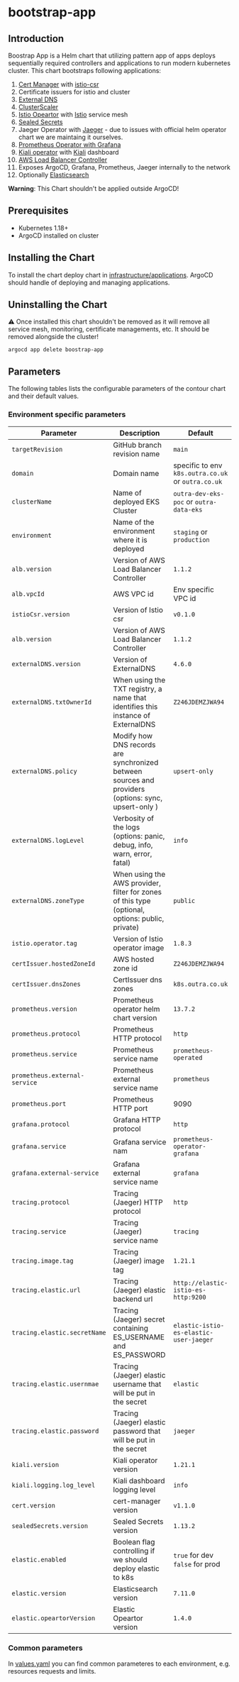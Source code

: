 # bootstrap-app

## Introduction

Boostrap App is a Helm chart that utilizing pattern app of apps deploys sequentially required controllers and applications to run modern kubernetes cluster.
This chart bootstraps following applications:

1. [Cert Manager](https://cert-manager.io/docs/configuration/acme/dns01/route53/) with [istio-csr](https://github.com/cert-manager/istio-csr)
2. Certificate issuers for istio and cluster
3. [External DNS](https://github.com/kubernetes-sigs/external-dns/blob/master/docs/tutorials/aws.md)
4. [ClusterScaler](https://github.com/kubernetes/autoscaler/blob/master/cluster-autoscaler/cloudprovider/aws/CA_with_AWS_IAM_OIDC.md)
5. [Istio Opeartor](https://istio.io/latest/docs/reference/config/istio.operator.v1alpha1/) with [Istio](https://istio.io/) service mesh
6. [Sealed Secrets](https://github.com/bitnami-labs/sealed-secrets)
7. Jaeger Operator with [Jaeger](https://www.jaegertracing.io/docs/1.21/operator/#elasticsearch-storage) - due to issues with official helm operator chart we are maintaing it ourselves.
8. [Prometheus Operator with Grafana](https://github.com/prometheus-community/helm-charts/tree/main/charts/kube-prometheus-stack)
9. [Kiali operator](https://github.com/kiali/kiali-operator/blob/master/deploy/kiali/kiali_cr.yaml) with [Kiali](https://kiali.io/) dashboard
10. [AWS Load Balancer Controller](https://github.com/kubernetes-sigs/aws-load-balancer-controller)
11. Exposes ArgoCD, Grafana, Prometheus, Jaeger internally to the network
12. Optionally [Elasticsearch](https://www.elastic.co/guide/en/cloud-on-k8s/current/k8s-api-common-k8s-elastic-co-v1.html)

**Warning**: This Chart shouldn't be applied outside ArgoCD!

## Prerequisites

- Kubernetes 1.18+
- ArgoCD installed on cluster

## Installing the Chart

To install the chart deploy chart in [infrastructure/applications](../../applications). ArgoCD should handle of deploying and managing applications.

## Uninstalling the Chart

:warning: Once installed this chart shouldn't be removed as it will remove all service mesh, monitoring, certificate managements, etc. It should be removed alongside the cluster!

```console
argocd app delete boostrap-app
```

## Parameters

The following tables lists the configurable parameters of the contour chart and their default values.

### Environment specific parameters

| Parameter                          | Description                                                                                         | Default                                                 |
|------------------------------------|-----------------------------------------------------------------------------------------------------|---------------------------------------------------------|
| `targetRevision`                   | GitHub branch revision name                                                                         | `main`                                                  |
| `domain`                           | Domain name                                                                                         | specific to env `k8s.outra.co.uk` or `outra.co.uk`      |
| `clusterName`                      | Name of deployed EKS Cluster                                                                        | `outra-dev-eks-poc` or `outra-data-eks`                 |
| `environment`                      | Name of the environment where it is deployed                                                        | `staging` or `production`                               |
| `alb.version`                      | Version of AWS Load Balancer Controller                                                             | `1.1.2`                                                 |
| `alb.vpcId`                        | AWS VPC id                                                                                          | Env specific VPC id                                     |
| `istioCsr.version`                 | Version of Istio csr                                                                                | `v0.1.0`                                                |
| `alb.version`                      | Version of AWS Load Balancer Controller                                                             | `1.1.2`                                                 |
| `externalDNS.version`              | Version of ExternalDNS                                                                              | `4.6.0`                                                 |
| `externalDNS.txtOwnerId`           | When using the TXT registry, a name that identifies this instance of ExternalDNS                    | `Z246JDEMZJWA94`                                        |
| `externalDNS.policy`               | Modify how DNS records are synchronized between sources and providers (options: sync, upsert-only ) | `upsert-only`                                           |
| `externalDNS.logLevel`             | Verbosity of the logs (options: panic, debug, info, warn, error, fatal)                             | `info`                                                  |
| `externalDNS.zoneType`             | When using the AWS provider, filter for zones of this type (optional, options: public, private)     | `public`                                                |
| `istio.operator.tag`               | Version of Istio operator image                                                                     | `1.8.3`                                                 |
| `certIssuer.hostedZoneId`          | AWS hosted zone id                                                                                  | `Z246JDEMZJWA94`                                        |
| `certIssuer.dnsZones`              | CertIssuer dns zones                                                                                | `k8s.outra.co.uk`                                       |
| `prometheus.version`               | Prometheus operator helm chart version                                                              | `13.7.2`                                                |
| `prometheus.protocol`              | Prometheus HTTP protocol                                                                            | `http`                                                  |
| `prometheus.service`               | Prometheus service name                                                                             | `prometheus-operated`                                   |
| `prometheus.external-service`      | Prometheus external service name                                                                    | `prometheus`                                            |
| `prometheus.port`                  | Prometheus HTTP port                                                                                | 9090                                                    |
| `grafana.protocol`                 | Grafana HTTP protocol                                                                               | `http`                                                  |
| `grafana.service`                  | Grafana service nam                                                                                 | `prometheus-operator-grafana`                           |
| `grafana.external-service`         | Grafana external service name                                                                       | `grafana`                                               |
| `tracing.protocol`                 | Tracing (Jaeger) HTTP protocol                                                                      | `http`                                                  |
| `tracing.service`                  | Tracing (Jaeger) service name                                                                       | `tracing`                                               |
| `tracing.image.tag`                | Tracing (Jaeger) image tag                                                                          | `1.21.1`                                                |
| `tracing.elastic.url`              | Tracing (Jaeger) elastic backend url                                                                | `http://elastic-istio-es-http:9200`                     |
| `tracing.elastic.secretName`       | Tracing (Jaeger) secret containing ES_USERNAME and ES_PASSWORD                                      | `elastic-istio-es-elastic-user-jaeger`                  |
| `tracing.elastic.usernmae`         | Tracing (Jaeger) elastic username that will be put in the secret                                    | `elastic`                                               |
| `tracing.elastic.password`         | Tracing (Jaeger) elastic password that will be put in the secret                                    | `jaeger`                                                |
| `kiali.version`                    | Kiali operator version                                                                              | `1.21.1`                                                |
| `kiali.logging.log_level`          | Kiali dashboard logging level                                                                       | `info`                                                  |
| `cert.version`                     | cert-manager version                                                                                | `v1.1.0`                                                |
| `sealedSecrets.version`            | Sealed Secrets version                                                                              | `1.13.2`                                                |
| `elastic.enabled`                  | Boolean flag controlling if we should deploy elastic to k8s                                         | `true` for dev `false` for prod                         |
| `elastic.version`                  | Elasticsearch version                                                                               | `7.11.0`                                                |
| `elastic.opeartorVersion`          | Elastic Opeartor version                                                                            | `1.4.0`                                                 |

### Common parameters

In [values.yaml](values.yaml) you can find common parameteres to each environment, e.g. resources requests and limits.
